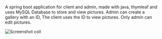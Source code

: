 A spring boot application for client and admin, made with java, thymleaf and uses
MySQL Database to store and view pictures. Admin can create a gallery with an ID,
The client uses the ID to view pictures. Only admin can edit pictures. 



![Screenshot coll](https://github.com/user-attachments/assets/2121759b-7a45-4217-8a21-c3d0661ca120)

